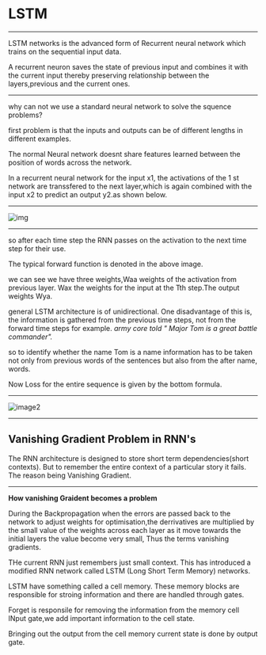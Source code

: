 # LSTM 
---

LSTM networks is the advanced form of Recurrent neural network which trains on the sequential input data.

A recurrent neuron saves the state of previous input and combines it with the current input thereby preserving relationship between the layers,previous and the current ones.

---

why can not we use a standard neural network to solve the squence problems?

first problem is that the inputs and outputs can be of different  lengths in different examples.

The normal Neural network doesnt share features learned between the position of words across the network.

In a recurrent neural network for the input x1, the activations of the 1 st network are transsfered to the next layer,which is again combined with the input x2 to predict an output y2.as shown below.

---

![img](https://i.imgur.com/gw1u89I.jpg)

---

so after each time step the RNN passes on the activation to the next time step for their use.

The typical forward function is denoted in the above image.

we can see we have three weights,Waa weights of the activation from previous layer. Wax the weights for the input at the Tth step.The output weights Wya.

general LSTM architecture is of unidirectional. One disadvantage of this is, the information is gathered from the previous time steps, not from the forward time steps for example.
*army core told " Major Tom is a great battle commander".*

so to identify whether the name Tom is a name information has to be taken not only from previous words of the sentences but also from the after name, words.

Now Loss for the entire sequence is given by the bottom formula.

---
![image2](https://i.imgur.com/qCrewef.jpg)

---

## Vanishing Gradient Problem in RNN's


The RNN architecture is designed to store short term dependencies(short contexts). But to remember the entire context of a particular story it fails. The reason being Vanishing Gradient.

---
**How vanishing Graident becomes a problem**

During the Backpropagation when the errors are passed back to the network to adjust weights for optimisation,the derrivatives are multiplied by the small value of the weights across each layer as it move towards the initial layers the value become very small, Thus the terms vanishing gradients.

THe current RNN just remembers just small context. This has introduced a modified RNN network called 
LSTM (Long Short Term Memory) networks.

LSTM have something called a cell memory. These memory blocks are responsible for stroing information and there are handled through gates.

Forget is responsile for removing the information from the memory cell 
INput gate,we add important information to the cell state.

Bringing out the output from the cell memory current state is done by output gate.
